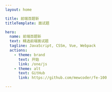 ```yaml
---
layout: home

title: 前端百题斩
titleTemplate: 面试题

hero:
  name: 前端百题斩
  text: 精选前端面试题
  tagline: JavaScript, CSSm, Vue, Webpack
  actions:
    - theme: brand
      text: 开始
      link: /one/js
    - theme: alt
      text: GitHub
      link: https://github.com/mewcoder/fe-100

---
```

